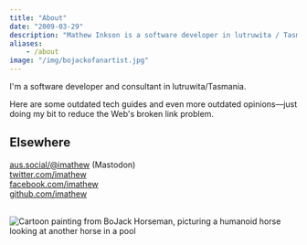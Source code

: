 ```yaml
---
title: "About"
date: "2009-03-29"
description: "Mathew Inkson is a software developer in lutruwita / Tasmania."
aliases:
    - /about
image: "/img/bojackofanartist.jpg"
---
```


I'm a software developer and consultant in lutruwita/Tasmania.

Here are some outdated tech guides and even more outdated opinions&mdash;just doing my bit to reduce the Web's broken link problem.

## Elsewhere

<a rel="me noopener" href="https://aus.social/@imathew" title="Mastodon" target="_blank">aus.social/@imathew</a> (Mastodon)<br>
<a rel="me noopener" href="https://twitter.com/imathew" title="Twitter" target="_blank">twitter.com/imathew</a><br>
<a rel="me noopener" href="https://www.facebook.com/imathew" title="Facebook" target="_blank">facebook.com/imathew</a><br>
<a rel="me noopener" href="https://github.com/imathew" title="Github" target="_blank">github.com/imathew</a><br>
<br>

![Cartoon painting from BoJack Horseman, picturing a humanoid horse looking at another horse in a pool](/img/bojackofanartist.jpg)